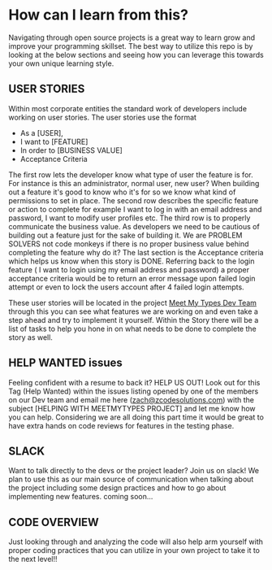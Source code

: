 # How can I learn from this?
Navigating through open source projects is a great way to learn grow and improve your programming skillset. The best way to utilize this repo
is by looking at the below sections and seeing how you can leverage this towards your own unique learning style.

## USER STORIES
Within most corporate entities the standard work of developers include working on user stories. The user stories use the format
- As a [USER],
- I want to [FEATURE]
- In order to [BUSINESS VALUE]
- Acceptance Criteria

The first row lets the developer know what type of user the feature is for. For instance is this an administrator, normal user, new user?
When building out a feature it's good to know who it's for so we know what kind of permissions to set in place. The second row describes the
specific feature or action to complete for example I want to log in with an email address and password, I want to modify user profiles etc.
The third row is to properly communicate the business value. As developers we need to be cautious of building out a feature just for the
sake of building it. We are PROBLEM SOLVERS not code monkeys if there is no proper business value behind completing the feature why do it?
The last section is the Acceptance criteria which helps us know when this story is DONE. Referring back to the login feature ( I want to login
using my email address and password) a proper acceptance criteria would be to return an error message upon failed login attempt or even to 
lock the users account after 4 failed login attempts. 

These user stories will be located in the project [Meet My Types Dev Team](https://github.com/zCode-Solutions/meetMyTypes/projects/1) 
through this you can see what features we are working on and even take a step ahead and try to implement it yourself. Within the Story
there will be a list of tasks to help you hone in on what needs to be done to complete the story as well.

## HELP WANTED issues
Feeling confident with a resume to back it? HELP US OUT! Look out for this Tag (Help Wanted) within the issues listing 
opened by one of the members on our Dev team and email me here (zach@zcodesolutions.com) with the subject [HELPING WITH MEETMYTYPES PROJECT] 
and let me know how you can help. Considering we are all doing this part time it would be great to have extra hands on code reviews for 
features in the testing phase.

## SLACK
Want to talk directly to the devs or the project leader? Join us on slack! We plan to use this as our main source of communication
when talking about the project including some design practices and how to go about implementing new features.
coming soon...

## CODE OVERVIEW
Just looking through and analyzing the code will also help arm yourself with proper coding practices that you can utilize in your own
project to take it to the next level!!
